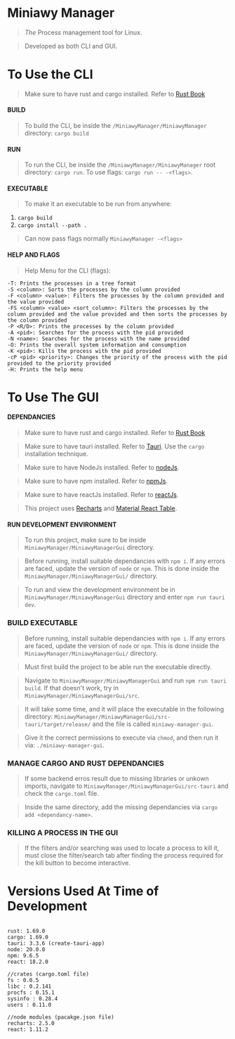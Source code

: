 # Miniawy Manager

> _The_ Process management tool for Linux.

> Developed as both CLI and GUI.

# To Use the CLI

> Make sure to have rust and cargo installed.
> Refer to [Rust Book](https://doc.rust-lang.org/book/ch01-01-installation.html)

#### BUILD

> To build the CLI, be inside the `/MiniawyManager/MiniawyManager` directory: `cargo build`

#### RUN

> To run the CLI, be inside the `/MiniawyManager/MiniawyManager` root directory: `cargo run`. To use flags: `cargo run -- -<flags>`.

#### EXECUTABLE

> To make it an executable to be run from anywhere:

1. `cargo build`
2. `cargo install --path .`

> Can now pass flags normally `MiniawyManager -<flags>`

#### HELP AND FLAGS

> Help Menu for the CLI (flags):

```
-T: Prints the processes in a tree format
-S <column>: Sorts the processes by the column provided
-F <column> <value>: Filters the processes by the column provided and the value provided
-FS <column> <value> <sort_column>: Filters the processes by the column provided and the value provided and then sorts the processes by the column provided
-P <R/D>: Prints the processes by the column provided
-A <pid>: Searches for the process with the pid provided
-N <name>: Searches for the process with the name provided
-O: Prints the overall system information and consumption
-K <pid>: Kills the process with the pid provided
-cP <pid> <priority>: Changes the priority of the process with the pid provided to the priority provided
-H: Prints the help menu
```

# To Use The GUI

#### DEPENDANCIES

> Make sure to have rust and cargo installed.
> Refer to [Rust Book](https://doc.rust-lang.org/book/ch01-01-installation.html)

> Make sure to have tauri installed. Refer to [Tauri](https://tauri.app/).
> Use the `cargo` installation technique.

> Make sure to have NodeJs installed. Refer to [nodeJs](https://nodejs.org/en).

> Make sure to have npm installed. Refer to [npmJs](https://www.npmjs.com/).

> Make sure to have reactJs installed. Refer to [reactJs](https://react.dev/).

> This project uses [Recharts](https://recharts.org/en-US/) and [Material React Table](https://www.material-react-table.com).

#### RUN DEVELOPMENT ENVIRONMENT

> To run this project, make sure to be inside `MiniawyManager/MiniawyManagerGui` directory.

> Before running, install suitable dependancies with `npm i`. If any errors are faced, update the version of `node` or `npm`. This is done inside the `MiniawyManager/MiniawyManagerGui/` directory.

> To run and view the development environment be in `MiniawyManager/MiniawyManagerGui` directory and enter `npm run tauri dev`.

### BUILD EXECUTABLE

> Before running, install suitable dependancies with `npm i`. If any errors are faced, update the version of `node` or `npm`. This is done inside the `MiniawyManager/MiniawyManagerGui/` directory.

> Must first build the project to be able run the executable directly.

> Navigate to `MiniawyManager/MiniawyManagerGui` and run `npm run tauri build`. If that doesn't work, try in `MiniawyManager/MiniawyManagerGui/src`.

> It will take some time, and it will place the executable in the following directory: `MiniawyManager/MiniawyManagerGui/src-tauri/target/release/` and the file is called `miniawy-manager-gui`.

> Give it the correct permissions to execute via `chmod`, and then run it via: `./miniawy-manager-gui`.

### MANAGE CARGO AND RUST DEPENDANCIES

> If some backend erros result due to missing libraries or unkown imports, navigate to `MiniawyManager/MiniawyManagerGui/src-tauri` and check the `cargo.toml` file.

> Inside the same directory, add the missing dependancies via `cargo add <dependancy-name>`.

### KILLING A PROCESS IN THE GUI

> If the filters and/or searching was used to locate a process to kill it, must close the filter/search tab after finding the process required for the kill button to become interactive. 

# Versions Used At Time of Development

```

rust: 1.69.0
cargo: 1.69.0
tauri: 3.3.6 (create-tauri-app)
node: 20.0.0
npm: 9.6.5
react: 18.2.0

//crates (cargo.toml file)
fs : 0.0.5
libc : 0.2.141
procfs : 0.15.1
sysinfo : 0.28.4
users : 0.11.0

//node modules (pacakge.json file)
recharts: 2.5.0
react: 1.11.2

```
